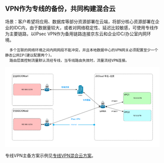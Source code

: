 ## VPN作为专线的备份，共同构建混合云

场景：客户希望将应用、数据库等部分资源部署在云端，将部分核心资源部署在企业的IDC内，由于数据量较大，或者对网络稳定性、延迟比较敏感，可使用专线作为主要链路，以IPsec VPN作为备用链路连接京东云和企业IDC/办公室内网环境。

```
  多个互联的网络环境之间内网网段不能冲突，并且本地数据中心的VPN网关必须配置至少一个静态公网IP(建议配置两个)。
  路由层面控制流量默认流经专线，当专线路由失效时，流量流经VPN连接。
```

![](../../../../../image/Networking/Virtual-Private-Network/Introduction/work-with-directconnect.png)

专线VPN主备方案示例见[专线VPN混合云方案](../../Best-Practices/Connection-With-DirectConnect.md)。

